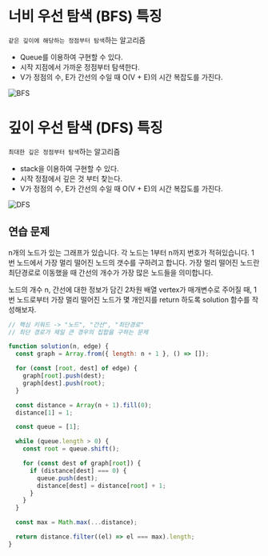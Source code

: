 # 너비 우선 탐색 (BFS) 특징

`같은 깊이에 해당하는 정점부터 탐색`하는 알고리즘

- Queue를 이용하여 구현할 수 있다.
- 시작 지점에서 가까운 정점부터 탐색한다.
- V가 정점의 수, E가 간선의 수일 때 O(V + E)의 시간 복잡도를 가진다.

![BFS](https://upload.wikimedia.org/wikipedia/commons/5/5d/Breadth-First-Search-Algorithm.gif)

# 깊이 우선 탐색 (DFS) 특징

`최대한 깊은 정점부터 탐색`하는 알고리즘

- stack을 이용하여 구현할 수 있다.
- 시작 정점에서 깊은 것 부터 찾는다.
- V가 정점의 수, E가 간선의 수일 때 O(V + E)의 시간 복잡도를 가진다.

![DFS](https://upload.wikimedia.org/wikipedia/commons/7/7f/Depth-First-Search.gif)

## 연습 문제

n개의 노드가 있는 그래프가 있습니다. 각 노드는 1부터 n까지 번호가 적혀있습니다. 1번 노드에서 가장 멀리 떨어진 노드의 갯수를 구하려고 합니다. 가장 멀리 떨어진 노드란 최단경로로 이동했을 때 간선의 개수가 가장 많은 노드들을 의미합니다.

노드의 개수 n, 간선에 대한 정보가 담긴 2차원 배열 vertex가 매개변수로 주어질 때, 1번 노드로부터 가장 멀리 떨어진 노드가 몇 개인지를 return 하도록 solution 함수를 작성해보자.

```js
// 핵심 키워드 -> "노드", "간선", "최단경로"
// 최단 경로가 제일 큰 경우의 집합을 구하는 문제

function solution(n, edge) {
  const graph = Array.from({ length: n + 1 }, () => []);

  for (const [root, dest] of edge) {
    graph[root].push(dest);
    graph[dest].push(root);
  }

  const distance = Array(n + 1).fill(0);
  distance[1] = 1;

  const queue = [1];

  while (queue.length > 0) {
    const root = queue.shift();

    for (const dest of graph[root]) {
      if (distance[dest] === 0) {
        queue.push(dest);
        distance[dest] = distance[root] + 1;
      }
    }
  }

  const max = Math.max(...distance);

  return distance.filter((el) => el === max).length;
}
```
